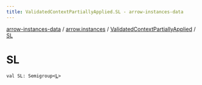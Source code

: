 ```yaml
---
title: ValidatedContextPartiallyApplied.SL - arrow-instances-data
---
```


[arrow-instances-data](../../index.html) / [arrow.instances](../index.html) / [ValidatedContextPartiallyApplied](index.html) / [SL](./-s-l.html)

# SL

`val SL: Semigroup<`[`L`](index.html#L)`>`